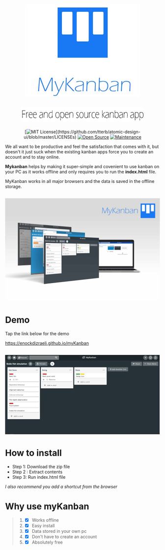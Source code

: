 
<div align="center">
  <h2 align="center">
    <img width="375" height="300" src="https://raw.githubusercontent.com/EnockDizraeli/myKanban/master/images/logo.jpg" alt="myKanban icon"/>
  </h2>
  <h2 align="center">
    <img alt="Free and open source kanban app" width="400" height="50" src="https://raw.githubusercontent.com/EnockDizraeli/myKanban/master/images/text.jpg">
  </h2>
  
[![MIT License](https://img.shields.io/apm/l/atomic-design-ui.svg?)](https://github.com/tterb/atomic-design-ui/blob/master/LICENSEs)
[![Open Source](https://badges.frapsoft.com/os/v1/open-source.svg?v=103)](https://opensource.org/)
[![Maintenance](https://img.shields.io/badge/Maintained%3F-yes-green.svg)](https://github.com/supunlakmal/thismypc/graphs/commit-activity)
</div>


We all want to be productive and feel the satisfaction that comes with it, but doesn't it just suck when the existing kanban apps force you to create an account and to stay online.

**Mykanban** helps by making it super-simple and covenient to use kanban on your PC as it works offline and only requires you to run the **index.html** file.

MyKanban works in all major browsers and the data is saved in the offline storage.

<h2 align="center">
  <img alt="MyKanban Screenshots" src="https://raw.githubusercontent.com/EnockDizraeli/myKanban/master/images/panel.jpg">
</h2>

# Demo
Tap the link below for the demo

<a href="https://enockdizraeli.github.io/myKanban" target="_blank">https://enockdizraeli.github.io/myKanban</a>
<h2 align="center">
  <img alt="MyKanban Screenshots" src="https://raw.githubusercontent.com/EnockDizraeli/myKanban/master/images/screenshot_2.JPG">
</h2>

# How to install

* Step 1: Download the zip file
* Step 2 : Extract contents
* Step 3: Run index.html file

*I also recommend you add a shortcut from the browser*

# Why use myKanban
>    1. -[x] Works offline
>    2. -[x] Easy install
>    3. -[x] Data stored in your own pc
>    4. -[x] Don't have to create an account 
>    5. -[x] Absolutely free 
